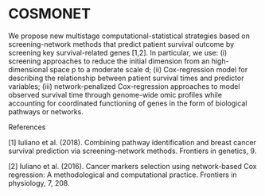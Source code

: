 # COSMONET
We propose new multistage computational-statistical strategies based on screening-network methods that predict patient survival outcome by screening key survival-related genes [1,2]. In particular, we use: (i) screening approaches to reduce the initial dimension from an high-dimensional space p to a moderate scale d; (ii) Cox-regression model for describing the relationship between patient survival times and predictor variables; (iii) network-penalized Cox-regression approaches to model observed survival time through  genome-wide omic profiles while accounting for coordinated functioning of genes in the form of biological pathways or networks.

References

[1] Iuliano et al. (2018). Combining pathway identification and breast cancer survival prediction via screening-network methods. Frontiers in genetics, 9.

[2] Iuliano et al. (2016). Cancer markers selection using network-based Cox regression: A methodological and computational practice. Frontiers in physiology, 7, 208.
